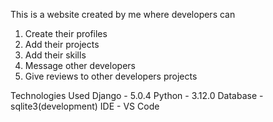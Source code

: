 This is a website created by me where developers can 
  1. Create their profiles
  2. Add their projects
  3. Add their skills
  4. Message other developers
  5. Give reviews to other developers projects

Technologies Used
  Django - 5.0.4
  Python - 3.12.0
  Database - sqlite3(development)
  IDE - VS Code
